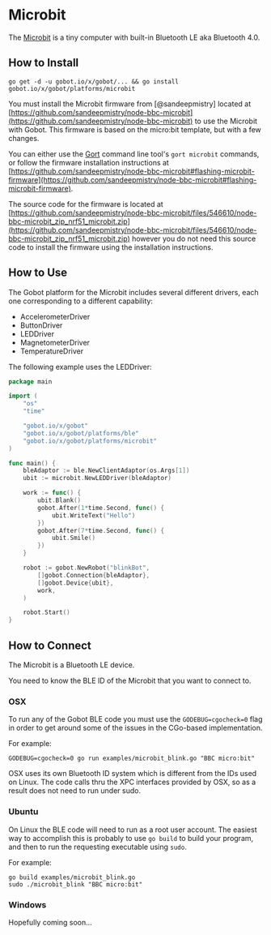 # Microbit

The [Microbit](http://microbit.org/) is a tiny computer with built-in Bluetooth LE aka Bluetooth 4.0.

## How to Install
```
go get -d -u gobot.io/x/gobot/... && go install gobot.io/x/gobot/platforms/microbit
```

You must install the Microbit firmware from [@sandeepmistry] located at  [https://github.com/sandeepmistry/node-bbc-microbit](https://github.com/sandeepmistry/node-bbc-microbit) to use the Microbit with Gobot. This firmware is based on the micro:bit template, but with a few changes.

You can either use the [Gort](https://gort.io) command line tool's `gort microbit` commands, or follow the firmware installation instructions at [https://github.com/sandeepmistry/node-bbc-microbit#flashing-microbit-firmware](https://github.com/sandeepmistry/node-bbc-microbit#flashing-microbit-firmware).

The source code for the firmware is located at [https://github.com/sandeepmistry/node-bbc-microbit/files/546610/node-bbc-microbit_zip_nrf51_microbit.zip](https://github.com/sandeepmistry/node-bbc-microbit/files/546610/node-bbc-microbit_zip_nrf51_microbit.zip) however you do not need this source code to install the firmware using the installation instructions.

## How to Use

The Gobot platform for the Microbit includes several different drivers, each one corresponding to a different capability:

- AccelerometerDriver
- ButtonDriver
- LEDDriver
- MagnetometerDriver
- TemperatureDriver

The following example uses the LEDDriver:

```go
package main

import (
	"os"
	"time"

	"gobot.io/x/gobot"
	"gobot.io/x/gobot/platforms/ble"
	"gobot.io/x/gobot/platforms/microbit"
)

func main() {
	bleAdaptor := ble.NewClientAdaptor(os.Args[1])
	ubit := microbit.NewLEDDriver(bleAdaptor)

	work := func() {
		ubit.Blank()
		gobot.After(1*time.Second, func() {
			ubit.WriteText("Hello")
		})
		gobot.After(7*time.Second, func() {
			ubit.Smile()
		})
	}

	robot := gobot.NewRobot("blinkBot",
		[]gobot.Connection{bleAdaptor},
		[]gobot.Device{ubit},
		work,
	)

	robot.Start()
}
```

## How to Connect

The Microbit is a Bluetooth LE device.

You need to know the BLE ID of the Microbit that you want to connect to.

### OSX

To run any of the Gobot BLE code you must use the `GODEBUG=cgocheck=0` flag in order to get around some of the issues in the CGo-based implementation.

For example:

    GODEBUG=cgocheck=0 go run examples/microbit_blink.go "BBC micro:bit"

OSX uses its own Bluetooth ID system which is different from the IDs used on Linux. The code calls thru the XPC interfaces provided by OSX, so as a result does not need to run under sudo.

### Ubuntu

On Linux the BLE code will need to run as a root user account. The easiest way to accomplish this is probably to use `go build` to build your program, and then to run the requesting executable using `sudo`.

For example:

    go build examples/microbit_blink.go
    sudo ./microbit_blink "BBC micro:bit"

### Windows

Hopefully coming soon...
